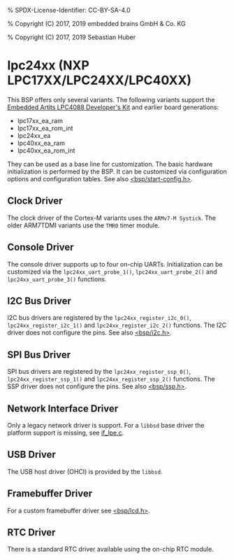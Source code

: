 % SPDX-License-Identifier: CC-BY-SA-4.0

% Copyright (C) 2017, 2019 embedded brains GmbH & Co. KG

% Copyright (C) 2017, 2019 Sebastian Huber

# lpc24xx (NXP LPC17XX/LPC24XX/LPC40XX)

This BSP offers only several variants. The following variants support the
[Embedded Artits LPC4088 Developer's Kit](https://www.embeddedartists.com/products/lpc4088-developers-kit/)
and earlier board generations:

- lpc17xx_ea_ram
- lpc17xx_ea_rom_int
- lpc24xx_ea
- lpc40xx_ea_ram
- lpc40xx_ea_rom_int

They can be used as a base line for customization. The basic hardware
initialization is performed by the BSP. It can be customized via configuration
options and configuration tables. See also
[\<bsp/start-config.h>](https://gitlab.rtems.org/rtems/rtos/rtems/-/blob/main/bsps/arm/lpc24xx/include/bsp/start-config.h).

## Clock Driver

The clock driver of the Cortex-M variants uses the `ARMv7-M Systick`. The
older ARM7TDMI variants use the `TMR0` timer module.

## Console Driver

The console driver supports up to four on-chip UARTs. Initialization can be
customized via the `lpc24xx_uart_probe_1()`, `lpc24xx_uart_probe_2()` and
`lpc24xx_uart_probe_3()` functions.

## I2C Bus Driver

I2C bus drivers are registered by the `lpc24xx_register_i2c_0()`,
`lpc24xx_register_i2c_1()` and `lpc24xx_register_i2c_2()` functions. The
I2C driver does not configure the pins. See also
[\<bsp/i2c.h>](https://gitlab.rtems.org/rtems/rtos/rtems/-/blob/main/bsps/arm/lpc24xx/include/bsp/i2c.h).

## SPI Bus Driver

SPI bus drivers are registered by the `lpc24xx_register_ssp_0()`,
`lpc24xx_register_ssp_1()` and `lpc24xx_register_ssp_2()` functions. The
SSP driver does not configure the pins. See also
[\<bsp/ssp.h>](https://gitlab.rtems.org/rtems/rtos/rtems/-/blob/main/bsps/arm/lpc24xx/include/bsp/ssp.h).

## Network Interface Driver

Only a legacy network driver is support. For a `libbsd` base driver the
platform support is missing, see
[if_lpe.c](https://gitlab.rtems.org/rtems/pkg/rtems-libbsd/-/blob/main/rtemsbsd/sys/arm/lpc/if_lpe.c).

## USB Driver

The USB host driver (OHCI) is provided by the `libbsd`.

## Framebuffer Driver

For a custom framebuffer driver see
[\<bsp/lcd.h>](https://gitlab.rtems.org/rtems/rtos/rtems/-/blob/main/bsps/arm/lpc24xx/include/bsp/lcd.h).

## RTC Driver

There is a standard RTC driver available using the on-chip RTC module.
